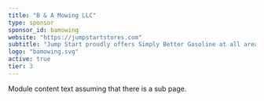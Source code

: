 ```yaml
---
title: "B & A Mowing LLC"
type: sponsor
sponsor_id: bamowing
website: "https://jumpstartstores.com"
subtitle: "Jump Start proudly offers Simply Better Gasoline at all area locations."
logo: "bamowing.svg"
active: true
tier: 3
---
```

Module content text assuming that there is a sub page.
